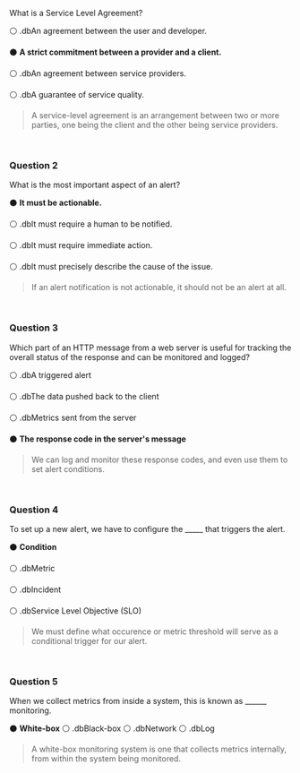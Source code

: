 What is a Service Level Agreement?

⚪ .dbAn agreement between the user and developer.

⚫ **A strict commitment between a provider and a client.**

⚪ .dbAn agreement between service providers.

⚪ .dbA guarantee of service quality.

> A service-level agreement is an arrangement between two or more parties, one being the client and the other being service providers.

<br>

### Question 2

What is the most important aspect of an alert?

⚫ **It must be actionable.**

⚪ .dbIt must require a human to be notified.

⚪ .dbIt must require immediate action.

⚪ .dbIt must precisely describe the cause of the issue.

> If an alert notification is not actionable, it should not be an alert at all.

<br>

### Question 3

Which part of an HTTP message from a web server is useful for tracking the overall status of the response and can be  monitored and logged?

⚪ .dbA triggered alert

⚪ .dbThe data pushed back to the client

⚪ .dbMetrics sent from the server

⚫ **The response code in the server's message**

> We can log and monitor these response codes, and even use them to set alert conditions.

<br>

### Question 4

To set up a new alert, we have to configure the _____ that triggers the alert.

⚫ **Condition**

⚪ .dbMetric

⚪ .dbIncident

⚪ .dbService Level Objective (SLO)

> We must define what occurence or metric threshold will serve as a conditional trigger for our alert.

<br>

### Question 5

When we collect metrics from inside a system, this is known as ______ monitoring.

⚫ **White-box**
⚪ .dbBlack-box
⚪ .dbNetwork
⚪ .dbLog

> A white-box monitoring system is one that collects metrics internally, from within the system being monitored.
